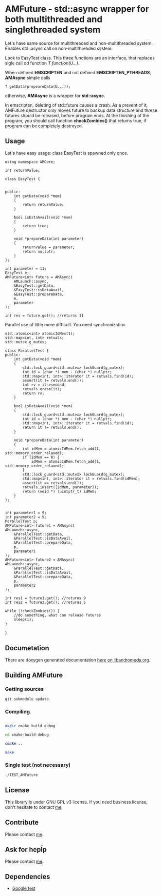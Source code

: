 # AMFuture - std::async wrapper for both multithreaded and singlethreaded system

Let's have same source for multithreaded and non-multithreaded system. Enables std::async call on non-multithreaded system.

Look to EasyTest class. This three functions are an interface, that replaces sigle call od function *T function(U...)*.

When defined <b>__EMSCRIPTEN__</b> and not  defined <b>__EMSCRIPTEN_PTHREADS__</b>, **AMAsync** simple calls

    T getData(prepeareData(U...));

otherwise, **AMAsync** is a wrapper for **std::async**.

In emscripten, deleting of std::future causes a crash. As a prevent of it, AMFuture destructor only moves future to backup data structure
and threse futures should be released, before program ends. At the finishing of the program, you should call function **checkZombies()** that
returns true, if program can be completely destroyed.

## Usage

Let's have easy usage: class EasyTest is spawned only once.

    using namespace AMCore;

    int returnValue;

    class EasyTest {
        
    
    public:
        int getData(void *mem)
        {
            return returnValue;
        }
    
        bool isDataAvail(void *mem)
        {
            return true;
        }
    
        void *prepareData(int parameter)
        {
            returnValue = parameter;
            return nullptr;
        }
    };

    int parameter = 11;
    EasyTest e;
    AMFuture<int> future = AMAsync(
        AMLaunch::async,
        &EasyTest::getData,
        &EasyTest::isDataAvail,
        &EasyTest::prepareData,
        e,
        parameter
    );

    int res = future.get(); //returns 11

Parallel use of little more difficult. You need synchronization

    std::atomic<int> atomicIdMem(1);
    std::map<int, int> retvals;
    std::mutex g_mutex;
    
    class ParallelTest {
    public:
        int getData(void *mem)
        {
            std::lock_guard<std::mutex> lockGuard(g_mutex);
            int id = (char *) mem - (char *) nullptr;
            std::map<int, int>::iterator it = retvals.find(id);
            assert(it != retvals.end());
            int rv = it->second;
            retvals.erase(it);
            return rv;
        }
    
        bool isDataAvail(void *mem)
        {
            std::lock_guard<std::mutex> lockGuard(g_mutex);
            int id = (char *) mem - (char *) nullptr;
            std::map<int, int>::iterator it = retvals.find(id);
            return it != retvals.end();
        }
    
        void *prepareData(int parameter)
        {
            int idMem = atomicIdMem.fetch_add(1, std::memory_order_relaxed);
            if (idMem == 0) {
                idMem = atomicIdMem.fetch_add(1, std::memory_order_relaxed);
            }
            std::lock_guard<std::mutex> lockGuard(g_mutex);
            std::map<int, int>::iterator it = retvals.find(idMem);
            assert(it == retvals.end());
            retvals.insert({idMem, parameter});
            return (void *) (uintptr_t) idMem;
        }
    };


    int parameter1 = 9;
    int parameter2 = 5;
    ParallelTest p;
    AMFuture<int> future1 = AMAsync(
    AMLaunch::async,
        &ParallelTest::getData,
        &ParallelTest::isDataAvail,
        &ParallelTest::prepareData,
        p,
        parameter1
    );
    AMFuture<int> future2 = AMAsync(
    AMLaunch::async,
        &ParallelTest::getData,
        &ParallelTest::isDataAvail,
        &ParallelTest::prepareData,
        p,
        parameter2
    );

    int res1 = future1.get(); //returns 9
    int res2 = future2.get(); //returns 5

    while (!checkZombies()) {
        //do something, what can release futures
        sleep(1);
    }
}

## Documetation

There are doxygen generated documentation [here on libandromeda.org](http://libandromeda.org/amfuture/latest/).

## Building AMFuture

### Getting sources

```bash
git submodule update
```

### Compiling

```bash

mkdir cmake-build-debug

cd cmake-build-debug

cmake ..

make
```

### Single test (not necessary)

```bash
./TEST_AMFuture
```

## License

This library is under GNU GPL v3 license. If you need business license, don't hesitate to contact [me](mailto:zdenek.skulinek\@robotea.com\?subject\=License%20for%20AMFuture).

## Contribute

Please contact [me](mailto:zdenek.skulinek\@robotea.com\?subject\=License%20for%20AMFuture).

## Ask for hepĺp

Please contact [me](mailto:zdenek.skulinek\@robotea.com\?subject\=License%20for%20AMFuture).

## Dependencies

- [Google test](https://github.com/google/googletest.git)
